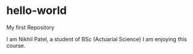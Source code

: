 # hello-world
My first Repository

I am Nikhil Patel, a student of BSc (Actuarial Science)
I am enjoying this course.
